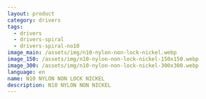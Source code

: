 ```yaml
---
layout: product
category: drivers
tags:
  - drivers
  - drivers-spiral
  - drivers-spiral-no10
image_main: /assets/img/n10-nylon-non-lock-nickel.webp
image_150: /assets/img/n10-nylon-non-lock-nickel-150x150.webp
image_300: /assets/img/n10-nylon-non-lock-nickel-300x300.webp
language: en
name: N10 NYLON NON LOCK NICKEL
description: N10 NYLON NON NICKEL
---
```

